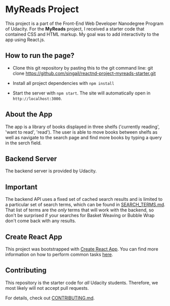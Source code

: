 # MyReads Project

This project is a part of the Front-End Web Developer Nanodegree Program of Udacity. For the **MyReads** project, I received a starter code that contained CSS and HTML markup. My goal was to add interactivity to the app using React.js.

## How to run the page?

* Clone this git repository by pasting this to the git command line: git clone https://github.com/singail/reactnd-project-myreads-starter.git

* Install all project dependencies with `npm install`

* Start the server with `npm start`. The site will automatically open in `http://localhost:3000`.

## About the App

The app is a library of books displayed in three shelfs ('currently reading', 'want to read', 'read'). The user is able to move books between shelfs as well as navigate to the search page and find more books by typing a query in the serch field.

## Backend Server

The backend server is provided by Udacity.

## Important

The backend API uses a fixed set of cached search results and is limited to a particular set of search terms, which can be found in [SEARCH_TERMS.md](SEARCH_TERMS.md). That list of terms are the _only_ terms that will work with the backend, so don't be surprised if your searches for Basket Weaving or Bubble Wrap don't come back with any results.

## Create React App

This project was bootstrapped with [Create React App](https://github.com/facebookincubator/create-react-app). You can find more information on how to perform common tasks [here](https://github.com/facebookincubator/create-react-app/blob/master/packages/react-scripts/template/README.md).

## Contributing

This repository is the starter code for _all_ Udacity students. Therefore, we most likely will not accept pull requests.

For details, check out [CONTRIBUTING.md](CONTRIBUTING.md).
